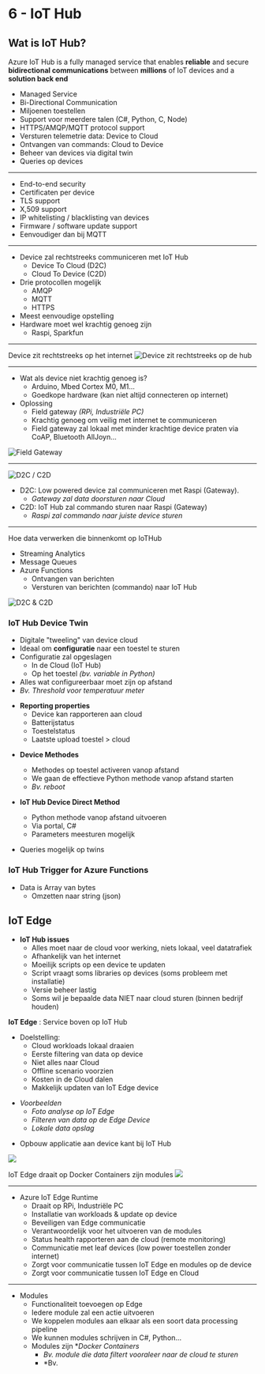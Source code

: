 # 6 - IoT Hub
## Wat is IoT Hub?
Azure IoT Hub is a fully managed service that enables **reliable** and secure **bidirectional communications** between **millions** of IoT devices and a **solution back end**

- Managed Service
- Bi-Directional Communication
- Miljoenen toestellen
- Support voor meerdere talen (C#, Python, C, Node)
- HTTPS/AMQP/MQTT protocol support
- Versturen telemetrie data: Device to Cloud
- Ontvangen van commands: Cloud to Device
- Beheer van devices via digital twin
- Queries op devices
---
- End-to-end security
- Certificaten per device
- TLS support
- X,509 support
- IP whitelisting / blacklisting van devices
- Firmware / software update support
- Eenvoudiger dan bij MQTT
---
- Device zal rechtstreeks communiceren met IoT Hub
  - Device To Cloud (D2C)
  - Cloud To Device (C2D)
- Drie protocollen mogelijk
  - AMQP
  - MQTT
  - HTTPS
- Meest eenvoudige opstelling
- Hardware moet wel krachtig genoeg zijn
  - Raspi, Sparkfun
---
Device zit rechtstreeks op het internet
![Device zit rechtstreeks op de hub](https://i.imgur.com/YAc8Pv8.png)

---
- Wat als device niet krachtig genoeg is?
  - Arduino, Mbed Cortex M0, M1...
  - Goedkope hardware (kan niet altijd connecteren op internet)
- Oplossing
  - Field gateway *(RPi, Industriële PC)*
  - Krachtig genoeg om veilig met internet te communiceren
  - Field gateway zal lokaal met minder krachtige device praten via CoAP, Bluetooth AllJoyn...

![Field Gateway](https://i.imgur.com/sqMdoWf.png)

---
![D2C / C2D](https://i.imgur.com/3RQXsex.png)
- D2C: Low powered device zal communiceren met Raspi (Gateway).
  - *Gateway zal data doorsturen naar Cloud*
- C2D: IoT Hub zal commando sturen naar Raspi (Gateway)
  - *Raspi zal commando naar juiste device sturen*
---
Hoe data verwerken die binnenkomt op IoTHub
- Streaming Analytics
- Message Queues
- Azure Functions
  - Ontvangen van berichten
  - Versturen van berichten (commando) naar IoT Hub

![D2C & C2D](https://i.imgur.com/8TP56YF.png)

### IoT Hub Device Twin
- Digitale "tweeling" van device cloud
- Ideaal om **configuratie** naar een toestel te sturen
- Configuratie zal opgeslagen
  - In de Cloud (IoT Hub)
  - Op het toestel *(bv. variable in Python)*
- Alles wat configureerbaar moet zijn op afstand
- *Bv. Threshold voor temperatuur meter*

+ **Reporting properties**
  + Device kan rapporteren aan cloud
  + Batterijstatus
  + Toestelstatus
  + Laatste upload toestel > cloud

- **Device Methodes**
  - Methodes op toestel activeren vanop afstand
  - We gaan de effectieve Python methode vanop afstand starten
  - *Bv. reboot*

- **IoT Hub Device Direct Method**
  - Python methode vanop afstand uitvoeren
  - Via portal, C#
  - Parameters meesturen mogelijk

+ Queries mogelijk op twins

### IoT Hub Trigger for Azure Functions

- Data is Array van bytes
  - Omzetten naar string (json)

## IoT Edge
- **IoT Hub issues**
  - Alles moet naar de cloud voor werking, niets lokaal, veel datatrafiek
  - Afhankelijk van het internet
  - Moeilijk scripts op een device te updaten
  - Script vraagt soms libraries op devices (soms probleem met installatie)
  - Versie beheer lastig
  - Soms wil je bepaalde data NIET naar cloud sturen (binnen bedrijf houden)

**IoT Edge**
: Service boven op IoT Hub
+ Doelstelling:
  + Cloud workloads lokaal draaien
  + Eerste filtering van data op device
  + Niet alles naar Cloud
  + Offline scenario voorzien
  + Kosten in de Cloud dalen
  + Makkelijk updaten van IoT Edge device

- *Voorbeelden*
  - *Foto analyse op IoT Edge*
  - *Filteren van data op de Edge Device*
  - *Lokale data opslag*

+ Opbouw applicatie aan device kant bij IoT Hub

![](https://i.imgur.com/SVqw513.png)

IoT Edge draait op Docker Containers zijn modules
![](https://i.imgur.com/90hvUbB.png)

---
- Azure IoT Edge Runtime
  - Draait op RPi, Industriële PC
  - Installatie van workloads & update op device
  - Beveiligen van Edge communicatie
  - Verantwoordelijk voor het uitvoeren van de modules
  - Status health rapporteren aan de cloud (remote monitoring)
  - Communicatie met leaf devices (low power toestellen zonder internet)
  - Zorgt voor communicatie tussen IoT Edge en modules op de device
  - Zorgt voor communicatie tussen IoT Edge en Cloud

---
- Modules
  - Functionaliteit toevoegen op Edge
  - Iedere module zal een actie uitvoeren
  - We koppelen modules aan elkaar als een soort data processing pipeline
  - We kunnen modules schrijven in C#, Python...
  - Modules zijn **Docker Containers*
    - *Bv. module die data filtert vooraleer naar de cloud te sturen*
    - *Bv.
<!--stackedit_data:
eyJoaXN0b3J5IjpbLTE1MTY2NTU2NCw5NDk1MjgxOTksMTA5NT
M4ODAzNywtMjEwOTk0MDczNiwtMTg4MzEwNDEyMywtODg1NDc2
MzM0LDM5OTQ1Mjc0OCwyMDQyMzI0NDU3LDkxOTA1Mzc0MSwxNj
U3NjUwNDIzLDg0OTA4NjIyOSwyMDMxMzkxMzE1LC0xMjkwNDk5
MzkyLDE1NTU0ODc5ODUsLTEyMzEwOTI2NzNdfQ==
-->